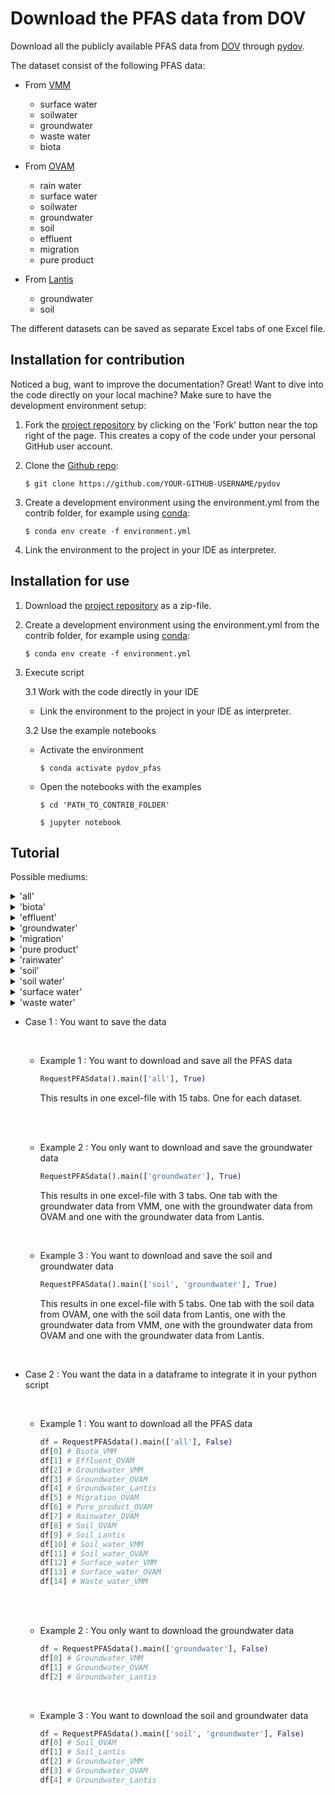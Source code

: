 # Download the PFAS data from DOV

Download all the publicly available PFAS data from [DOV](https://www.dov.vlaanderen.be/) through [pydov](https://pydov.readthedocs.io/en/stable/index.html).

The dataset consist of the following PFAS data:

- From [VMM](https://www.vmm.be/)
    - surface water
    - soilwater
    - groundwater
    - waste water
    - biota

- From [OVAM](https://ovam.vlaanderen.be/)
    - rain water
    - surface water
    - soilwater
    - groundwater
    - soil
    - effluent
    - migration
    - pure product

- From [Lantis](https://www.lantis.be/)
    - groundwater
    - soil

The different datasets can be saved as separate Excel tabs of one Excel file.

## Installation for contribution

Noticed a bug, want to improve the documentation? Great! Want to dive into the code directly on your local machine? Make sure to
have the development environment setup:

1. Fork the [project repository](https://github.com/DOV-Vlaanderen/pydov) by clicking on the 'Fork' button
  near the top right of the page. This creates a copy of the code under your personal GitHub user account.
2. Clone the [Github repo](https://github.com/DOV-Vlaanderen/pydov):

    ```$ git clone https://github.com/YOUR-GITHUB-USERNAME/pydov```

3. Create a development environment using the environment.yml from the contrib folder, for example using [conda](https://docs.conda.io/projects/conda/en/stable/):

    ```$ conda env create -f environment.yml```

4. Link the environment to the project in your IDE as interpreter.

## Installation for use
1. Download the [project repository](https://github.com/DOV-Vlaanderen/pydov) as a zip-file.
2. Create a development environment using the environment.yml from the contrib folder, for example using [conda](https://docs.conda.io/projects/conda/en/stable/):
    
    ```$ conda env create -f environment.yml```

3. Execute script
 
    3.1 Work with the code directly in your IDE
    
     - Link the environment to the project in your IDE as interpreter.

    3.2 Use the example notebooks
    
     - Activate the environment 

        ```$ conda activate pydov_pfas```
    
     - Open the notebooks with the examples

        ```$ cd 'PATH_TO_CONTRIB_FOLDER'``` 
        
        ```$ jupyter notebook```

## Tutorial

Possible mediums:

<details>
<summary>'all'</summary>

    -> returns 15 dataframes
        - Biota_VMM
        - Effluent_OVAM
        - Groundwater_VMM
        - Groundwater_OVAM
        - Groundwater_Lantis
        - Migration_OVAM
        - Pure_product_OVAM
        - Rainwater_OVAM
        - Soil_OVAM
        - Soil_Lantis
        - Soil_water_VMM
        - Soil_water_OVAM
        - Surface_water_VMM
        - Surface_water_OVAM
        - Waste_water_VMM
</details>

<details>
<summary>'biota'</summary>

    -> returns 1 dataframe
        - Biota_VMM
</details>

<details>
<summary>'effluent'</summary>

    -> returns 1 dataframe
        - Effluent_OVAM
</details>

<details>
<summary>'groundwater'</summary>

    -> returns 3 dataframes
        - Groundwater_VMM
        - Groundwater_OVAM
        - Groundwater_Lantis
</details>

<details>
<summary>'migration'</summary>

    -> returns 1 dataframes
        - Migration_OVAM
</details>

<details>
<summary>'pure product'</summary>

    -> returns 1 dataframes
        - Pure_product_OVAM
</details>

<details>
<summary>'rainwater'</summary>

    -> returns 1 dataframes
        - Rainwater_OVAM
</details>

<details>
<summary>'soil'</summary>

    -> returns 2 dataframes
        - Soil_OVAM
        - Soil_Lantis
</details>

<details>
<summary>'soil water'</summary>

    -> returns 2 dataframes
        - Soil_water_VMM
        - Soil_water_OVAM
</details>

<details>
<summary>'surface water'</summary>

    -> returns 2 dataframes
        - Surface_water_VMM
        - Surface_water_OVAM
</details>

<details>
<summary>'waste water'</summary>

    -> returns 1 dataframes
        - Waste_water_VMM
</details>


- Case 1 : You want to save the data

  <br>

  - Example 1 : You want to download and save all the PFAS data

      ```python
      RequestPFASdata().main(['all'], True)
      ```
      This results in one excel-file with 15 tabs. One for each dataset.

  <br>

  <br>

  - Example 2 : You only want to download and save the groundwater data

      ```python
      RequestPFASdata().main(['groundwater'], True)
      ```
      This results in one excel-file with 3 tabs. One tab with the groundwater data from VMM,
      one with the groundwater data from OVAM and one with the groundwater data from Lantis.

  <br>

  - Example 3 : You want to download and save the soil and groundwater data

      ```python
      RequestPFASdata().main(['soil', 'groundwater'], True)
      ```
      This results in one excel-file with 5 tabs. One tab with the soil data from OVAM,
      one with the soil data from Lantis, one with the groundwater data from VMM,
      one with the groundwater data from OVAM and one with the groundwater data from Lantis.

  <br>

- Case 2 : You want the data in a dataframe to integrate it in your python script

  <br>

  - Example 1 : You want to download all the PFAS data

    ```python
    df = RequestPFASdata().main(['all'], False)
    df[0] # Biota_VMM
    df[1] # Effluent_OVAM
    df[2] # Groundwater_VMM
    df[3] # Groundwater_OVAM
    df[4] # Groundwater_Lantis
    df[5] # Migration_OVAM
    df[6] # Pure_product_OVAM
    df[7] # Rainwater_OVAM
    df[8] # Soil_OVAM
    df[9] # Soil_Lantis
    df[10] # Soil_water_VMM
    df[11] # Soil_water_OVAM
    df[12] # Surface_water_VMM
    df[13] # Surface_water_OVAM
    df[14] # Waste_water_VMM
    ```
  <br>

  <br>

  - Example 2 : You only want to download the groundwater data

    ```python
    df = RequestPFASdata().main(['groundwater'], False)
    df[0] # Groundwater_VMM
    df[1] # Groundwater_OVAM
    df[2] # Groundwater_Lantis
    ```
  <br>

  - Example 3 : You want to download the soil and groundwater data

    ```python
    df = RequestPFASdata().main(['soil', 'groundwater'], False)
    df[0] # Soil_OVAM
    df[1] # Soil_Lantis
    df[2] # Groundwater_VMM
    df[3] # Groundwater_OVAM
    df[4] # Groundwater_Lantis
    ```
